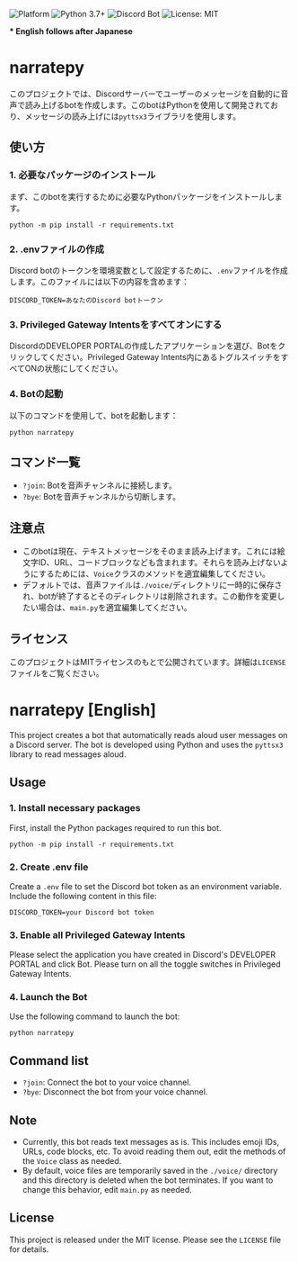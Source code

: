 ![Platform](https://img.shields.io/badge/Platform-Windows-blue.svg) ![Python 3.7+](https://img.shields.io/badge/Python-3.7%2B-blue.svg) ![Discord Bot](https://img.shields.io/badge/Discord-Bot-purple.svg) ![License: MIT](https://img.shields.io/badge/License-MIT-green.svg)

**\* English follows after Japanese**

# narratepy

このプロジェクトでは、Discordサーバーでユーザーのメッセージを自動的に音声で読み上げるbotを作成します。このbotはPythonを使用して開発されており、メッセージの読み上げには`pyttsx3`ライブラリを使用します。

## 使い方

### 1. 必要なパッケージのインストール
まず、このbotを実行するために必要なPythonパッケージをインストールします。

```shell
python -m pip install -r requirements.txt
```

### 2. .envファイルの作成
Discord botのトークンを環境変数として設定するために、`.env`ファイルを作成します。このファイルには以下の内容を含めます：

```shell
DISCORD_TOKEN=あなたのDiscord botトークン
```

### 3. Privileged Gateway Intentsをすべてオンにする
DiscordのDEVELOPER PORTALの作成したアプリケーションを選び、Botをクリックしてください。Privileged Gateway Intents内にあるトグルスイッチをすべてONの状態にしてください。


### 4. Botの起動
以下のコマンドを使用して、botを起動します：

```shell
python narratepy
```

## コマンド一覧

- `?join`: Botを音声チャンネルに接続します。
- `?bye`: Botを音声チャンネルから切断します。

## 注意点

- このbotは現在、テキストメッセージをそのまま読み上げます。これには絵文字ID、URL、コードブロックなども含まれます。それらを読み上げないようにするためには、`Voice`クラスのメソッドを適宜編集してください。
- デフォルトでは、音声ファイルは`./voice/`ディレクトリに一時的に保存され、botが終了するとそのディレクトリは削除されます。この動作を変更したい場合は、`main.py`を適宜編集してください。

## ライセンス
このプロジェクトはMITライセンスのもとで公開されています。詳細は`LICENSE`ファイルをご覧ください。


# narratepy \[English]

This project creates a bot that automatically reads aloud user messages on a Discord server. The bot is developed using Python and uses the `pyttsx3` library to read messages aloud.

## Usage

### 1. Install necessary packages
First, install the Python packages required to run this bot.

```shell
python -m pip install -r requirements.txt
```

### 2. Create .env file
Create a `.env` file to set the Discord bot token as an environment variable. Include the following content in this file:

```shell
DISCORD_TOKEN=your Discord bot token
```

### 3. Enable all Privileged Gateway Intents
Please select the application you have created in Discord's DEVELOPER PORTAL and click Bot. Please turn on all the toggle switches in Privileged Gateway Intents.

### 4. Launch the Bot
Use the following command to launch the bot:

```shell
python narratepy
```

## Command list

- `?join`: Connect the bot to your voice channel.
- `?bye`: Disconnect the bot from your voice channel.

## Note

- Currently, this bot reads text messages as is. This includes emoji IDs, URLs, code blocks, etc. To avoid reading them out, edit the methods of the `Voice` class as needed.
- By default, voice files are temporarily saved in the `./voice/` directory and this directory is deleted when the bot terminates. If you want to change this behavior, edit `main.py` as needed.

## License
This project is released under the MIT license. Please see the `LICENSE` file for details.
